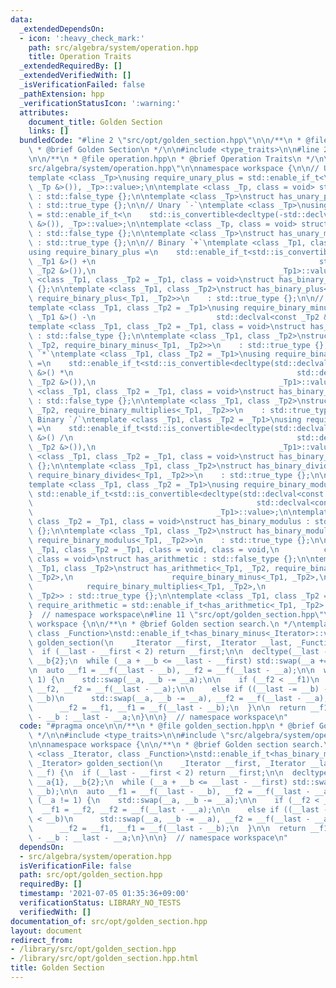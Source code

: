 ```yaml
---
data:
  _extendedDependsOn:
  - icon: ':heavy_check_mark:'
    path: src/algebra/system/operation.hpp
    title: Operation Traits
  _extendedRequiredBy: []
  _extendedVerifiedWith: []
  _isVerificationFailed: false
  _pathExtension: hpp
  _verificationStatusIcon: ':warning:'
  attributes:
    document_title: Golden Section
    links: []
  bundledCode: "#line 2 \"src/opt/golden_section.hpp\"\n\n/**\n * @file golden_section.hpp\n\
    \ * @brief Golden Section\n */\n\n#include <type_traits>\n\n#line 2 \"src/algebra/system/operation.hpp\"\
    \n\n/**\n * @file operation.hpp\n * @brief Operation Traits\n */\n\n#line 9 \"\
    src/algebra/system/operation.hpp\"\n\nnamespace workspace {\n\n// Unary `+`\n\
    template <class _Tp>\nusing require_unary_plus = std::enable_if_t<\n    std::is_convertible<decltype(+std::declval<const\
    \ _Tp &>()), _Tp>::value>;\n\ntemplate <class _Tp, class = void> struct has_unary_plus\
    \ : std::false_type {};\n\ntemplate <class _Tp>\nstruct has_unary_plus<_Tp, require_unary_plus<_Tp>>\
    \ : std::true_type {};\n\n// Unary `-`\ntemplate <class _Tp>\nusing require_unary_minus\
    \ = std::enable_if_t<\n    std::is_convertible<decltype(-std::declval<const _Tp\
    \ &>()), _Tp>::value>;\n\ntemplate <class _Tp, class = void> struct has_unary_minus\
    \ : std::false_type {};\n\ntemplate <class _Tp>\nstruct has_unary_minus<_Tp, require_unary_minus<_Tp>>\
    \ : std::true_type {};\n\n// Binary `+`\ntemplate <class _Tp1, class _Tp2 = _Tp1>\n\
    using require_binary_plus =\n    std::enable_if_t<std::is_convertible<decltype(std::declval<const\
    \ _Tp1 &>() +\n                                                  std::declval<const\
    \ _Tp2 &>()),\n                                         _Tp1>::value>;\n\ntemplate\
    \ <class _Tp1, class _Tp2 = _Tp1, class = void>\nstruct has_binary_plus : std::false_type\
    \ {};\n\ntemplate <class _Tp1, class _Tp2>\nstruct has_binary_plus<_Tp1, _Tp2,\
    \ require_binary_plus<_Tp1, _Tp2>>\n    : std::true_type {};\n\n// Binary `-`\n\
    template <class _Tp1, class _Tp2 = _Tp1>\nusing require_binary_minus =\n    std::__void_t<decltype(std::declval<const\
    \ _Tp1 &>() -\n                           std::declval<const _Tp2 &>())>;\n\n\
    template <class _Tp1, class _Tp2 = _Tp1, class = void>\nstruct has_binary_minus\
    \ : std::false_type {};\n\ntemplate <class _Tp1, class _Tp2>\nstruct has_binary_minus<_Tp1,\
    \ _Tp2, require_binary_minus<_Tp1, _Tp2>>\n    : std::true_type {};\n\n// Binary\
    \ `*`\ntemplate <class _Tp1, class _Tp2 = _Tp1>\nusing require_binary_multiplies\
    \ =\n    std::enable_if_t<std::is_convertible<decltype(std::declval<const _Tp1\
    \ &>() *\n                                                  std::declval<const\
    \ _Tp2 &>()),\n                                         _Tp1>::value>;\n\ntemplate\
    \ <class _Tp1, class _Tp2 = _Tp1, class = void>\nstruct has_binary_multiplies\
    \ : std::false_type {};\n\ntemplate <class _Tp1, class _Tp2>\nstruct has_binary_multiplies<_Tp1,\
    \ _Tp2, require_binary_multiplies<_Tp1, _Tp2>>\n    : std::true_type {};\n\n//\
    \ Binary `/`\ntemplate <class _Tp1, class _Tp2 = _Tp1>\nusing require_binary_divides\
    \ =\n    std::enable_if_t<std::is_convertible<decltype(std::declval<const _Tp1\
    \ &>() /\n                                                  std::declval<const\
    \ _Tp2 &>()),\n                                         _Tp1>::value>;\n\ntemplate\
    \ <class _Tp1, class _Tp2 = _Tp1, class = void>\nstruct has_binary_divides : std::false_type\
    \ {};\n\ntemplate <class _Tp1, class _Tp2>\nstruct has_binary_divides<_Tp1, _Tp2,\
    \ require_binary_divides<_Tp1, _Tp2>>\n    : std::true_type {};\n\n// Binary `%`\n\
    template <class _Tp1, class _Tp2 = _Tp1>\nusing require_binary_modulus =\n   \
    \ std::enable_if_t<std::is_convertible<decltype(std::declval<const _Tp1 &>() %\n\
    \                                                  std::declval<const _Tp2 &>()),\n\
    \                                         _Tp1>::value>;\n\ntemplate <class _Tp1,\
    \ class _Tp2 = _Tp1, class = void>\nstruct has_binary_modulus : std::false_type\
    \ {};\n\ntemplate <class _Tp1, class _Tp2>\nstruct has_binary_modulus<_Tp1, _Tp2,\
    \ require_binary_modulus<_Tp1, _Tp2>>\n    : std::true_type {};\n\ntemplate <class\
    \ _Tp1, class _Tp2 = _Tp1, class = void, class = void,\n          class = void,\
    \ class = void>\nstruct has_arithmetic : std::false_type {};\n\ntemplate <class\
    \ _Tp1, class _Tp2>\nstruct has_arithmetic<_Tp1, _Tp2, require_binary_plus<_Tp1,\
    \ _Tp2>,\n                      require_binary_minus<_Tp1, _Tp2>,\n          \
    \            require_binary_multiplies<_Tp1, _Tp2>,\n                      require_binary_divides<_Tp1,\
    \ _Tp2>> : std::true_type {};\n\ntemplate <class _Tp1, class _Tp2 = _Tp1>\nusing\
    \ require_arithmetic = std::enable_if_t<has_arithmetic<_Tp1, _Tp2>::value>;\n\n\
    }  // namespace workspace\n#line 11 \"src/opt/golden_section.hpp\"\n\nnamespace\
    \ workspace {\n\n/**\n * @brief Golden section search.\n */\ntemplate <class _Iterator,\
    \ class _Function>\nstd::enable_if_t<has_binary_minus<_Iterator>::value, _Iterator>\
    \ golden_section(\n    _Iterator __first, _Iterator __last, _Function&& __f) {\n\
    \  if (__last - __first < 2) return __first;\n\n  decltype(__last - __first) __a{1},\
    \ __b{2};\n  while (__a + __b <= __last - __first) std::swap(__a += __b, __b);\n\
    \n  auto __f1 = __f(__last - __b), __f2 = __f(__last - __a);\n\n  while (__a !=\
    \ 1) {\n    std::swap(__a, __b -= __a);\n\n    if (__f2 < __f1)\n      __f1 =\
    \ __f2, __f2 = __f(__last - __a);\n\n    else if ((__last -= __b) - __first <\
    \ __b)\n      std::swap(__a, __b -= __a), __f2 = __f(__last - __a);\n\n    else\n\
    \      __f2 = __f1, __f1 = __f(__last - __b);\n  }\n\n  return __f1 < __f2 ? __last\
    \ - __b : __last - __a;\n}\n\n}  // namespace workspace\n"
  code: "#pragma once\n\n/**\n * @file golden_section.hpp\n * @brief Golden Section\n\
    \ */\n\n#include <type_traits>\n\n#include \"src/algebra/system/operation.hpp\"\
    \n\nnamespace workspace {\n\n/**\n * @brief Golden section search.\n */\ntemplate\
    \ <class _Iterator, class _Function>\nstd::enable_if_t<has_binary_minus<_Iterator>::value,\
    \ _Iterator> golden_section(\n    _Iterator __first, _Iterator __last, _Function&&\
    \ __f) {\n  if (__last - __first < 2) return __first;\n\n  decltype(__last - __first)\
    \ __a{1}, __b{2};\n  while (__a + __b <= __last - __first) std::swap(__a += __b,\
    \ __b);\n\n  auto __f1 = __f(__last - __b), __f2 = __f(__last - __a);\n\n  while\
    \ (__a != 1) {\n    std::swap(__a, __b -= __a);\n\n    if (__f2 < __f1)\n    \
    \  __f1 = __f2, __f2 = __f(__last - __a);\n\n    else if ((__last -= __b) - __first\
    \ < __b)\n      std::swap(__a, __b -= __a), __f2 = __f(__last - __a);\n\n    else\n\
    \      __f2 = __f1, __f1 = __f(__last - __b);\n  }\n\n  return __f1 < __f2 ? __last\
    \ - __b : __last - __a;\n}\n\n}  // namespace workspace\n"
  dependsOn:
  - src/algebra/system/operation.hpp
  isVerificationFile: false
  path: src/opt/golden_section.hpp
  requiredBy: []
  timestamp: '2021-07-05 01:35:36+09:00'
  verificationStatus: LIBRARY_NO_TESTS
  verifiedWith: []
documentation_of: src/opt/golden_section.hpp
layout: document
redirect_from:
- /library/src/opt/golden_section.hpp
- /library/src/opt/golden_section.hpp.html
title: Golden Section
---
```

